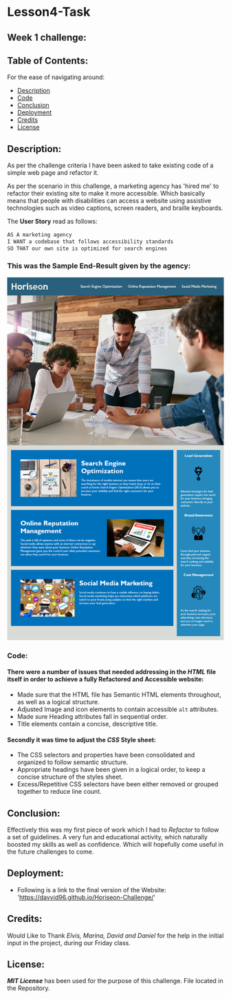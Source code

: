 # **Lesson4-Task**

## **Week 1 challenge:**

## Table of Contents:
For the ease of navigating around:

* [Description](#description)
* [Code](#code)
* [Conclusion](#conclusion)
* [Deployment](#deployment)
* [Credits](#credits)
* [License](#license)

## Description:

As per the challenge criteria I have been asked to take existing code of a simple web page and refactor it.

As per the scenario in this challenge, a marketing agency has 'hired me' to refactor their existing site to make it more accessible. Which basically means that people with disabilities can access a website using assistive technologies such as video captions, screen readers, and braille keyboards.

The **User Story** read as follows:

```
AS A marketing agency
I WANT a codebase that follows accessibility standards
SO THAT our own site is optimized for search engines
```

### This was the Sample End-Result given by the agency:

![The Horiseon webpage includes a navigation bar, a header image, and cards with text and images at the bottom of the page.](assets/images/01-html-css-git-challenge-demo.png)

### Code:

#### There were a number of issues that needed addressing in the ***HTML*** file itself in order to achieve a fully **Refactored** and **Accessible** website:

*  Made sure that the HTML file has Semantic HTML elements throughout, as well as a logical structure.
*  Adjusted Image and icon elements to contain accessible `alt` attributes.
*  Made sure Heading attributes fall in sequential order.
*  Title elements contain a concise, descriptive title.

#### Secondly it was time to adjust the ***CSS*** Style sheet:

* The CSS selectors and properties have been consolidated and organized to follow semantic structure.
* Appropriate headings have been given in a logical order, to keep a concise structure of the styles sheet.
* Excess/Repetitive CSS selectors have been either removed or grouped together to reduce line count.

## Conclusion:
Effectively this was my first piece of work which I had to *Refactor* to follow a set of guidelines. A very fun and educational activity, which naturally boosted my skills as well as confidence. Which will hopefully come useful in the future challenges to come.


## Deployment:

* Following is a link to the final version of the Website: 'https://davvid96.github.io/Horiseon-Challenge/'

## Credits:

Would Like to Thank *Elvis, Marina, David and Daniel* for the help in the initial input in the project, during our Friday class. 

## License:

***MIT License*** has been used for the purpose of this challenge. File located in the Repository.
